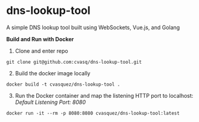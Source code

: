 # dns-lookup-tool
A simple DNS lookup tool built using WebSockets, Vue.js, and Golang

**Build and Run with Docker**
1. Clone and enter repo
```
git clone git@github.com:cvasq/dns-lookup-tool.git
```
2. Build the docker image locally
```
docker build -t cvasquez/dns-lookup-tool .
```                                                                                                                                                                                           
3. Run the Docker container and map the listening HTTP port to localhost:
_Default Listening Port: 8080_
```
docker run -it --rm -p 8080:8080 cvasquez/dns-lookup-tool:latest
```                                                                                                                                                                                           
